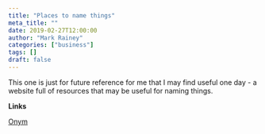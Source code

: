 ```yaml
---
title: "Places to name things"
meta_title: ""
date: 2019-02-27T12:00:00
author: "Mark Rainey"
categories: ["business"]
tags: []
draft: false
---
```

This one is just for future reference for me that I may find useful one day - a website full of resources that may be useful for naming things.

__Links__

[Onym](https://onym.co/)
